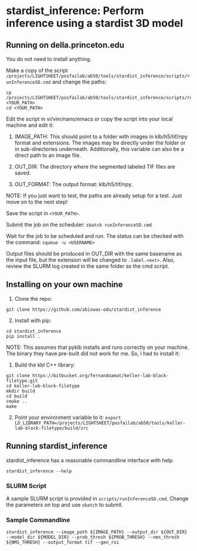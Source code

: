 # stardist_inference: Perform inference using a stardist 3D model 

## Running on della.princeton.edu

You do not need to install anything. 

Make a copy of the script ```/projects/LIGHTSHEET/posfailab/ab50/tools/stardist_inference/scripts/runInferenceSD.cmd``` and change the paths:

```
cp /projects/LIGHTSHEET/posfailab/ab50/tools/stardist_inference/scripts/runInferenceSD.cmd <YOUR_PATH>
cd <YOUR_PATH>
```

Edit the script in vi/vim/nano/emacs or copy the script into your local machine and edit it: 

1. IMAGE_PATH: This should point to a folder with images in klb/h5/tif/npy format and extensions. The images may be directly under the folder or in sub-directories underneath. Additionally, this variable can also be a direct path to an image file.

2. OUT_DIR: The directory where the segmented labeled TIF files are saved.

3. OUT_FORMAT: The output format: klb/h5/tif/npy. 

NOTE: If you just want to test, the paths are already setup for a test. Just move on to the next step!

Save the script in ```<YOUR_PATH>```. 

Submit the job on the scheduler:
```sbatch runInferenceSD.cmd```

Wait for the job to be scheduled and run. The status can be checked with the command:
```squeue -u <USERNAME>```

Output files should be produced in OUT_DIR with the same basename as the input file, but the extension will be changed to ```.label.<ext>```. Also, review the SLURM log created in the same folder as the cmd script.

## Installing on your own machine

1. Clone the repo: 

```git clone https://github.com/abiswas-odu/stardist_inference```

2. Install with pip:

```
cd stardist_inference
pip install .
```
NOTE: This assumes that pyklb installs and runs correctly on your machine. The binary they have pre-built did not work for me. So, I had to install it: 

1. Build the kbl C++ library:
```
git clone https://bitbucket.org/fernandoamat/keller-lab-block-filetype.git
cd keller-lab-block-filetype
mkdir build
cd build
cmake ..
make
```
2. Point your environment variable to it: 
```export LD_LIBRARY_PATH=/projects/LIGHTSHEET/posfailab/ab50/tools/keller-lab-block-filetype/build/src```
   
## Running stardist_inference

stardist_inference has a reasonable commandline interface with help. 

```stardist_inference --help```

### SLURM Script

A sample SLURM script is provided in ```scripts/runInferenceSD.cmd```. Change the parameters on top and use ```sbatch``` to submit.

### Sample Commandline

```stardist_inference --image_path ${IMAGE_PATH} --output_dir ${OUT_DIR} --model_dir ${MODEL_DIR} --prob_thresh ${PROB_THRESH} --nms_thresh ${NMS_THRESH} --output_format tif --gen_roi```